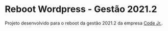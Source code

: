 # Reboot Wordpress - Gestão 2021.2

Projeto desenvolvido para o reboot da gestão 2021.2 da empresa [Code Jr.](https://codejr.com.br/).
